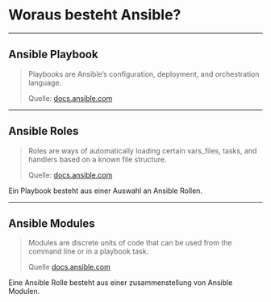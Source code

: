  Woraus besteht Ansible?
=======================

----

 Ansible Playbook
-----------------
> Playbooks are Ansible’s configuration, deployment, and orchestration language.
>
> Quelle: [docs.ansible.com](https://docs.ansible.com/ansible/latest/user_guide/playbooks.html)

----

 Ansible Roles
---------------
> Roles are ways of automatically loading certain vars_files, tasks, and handlers based on a known file structure.
>
> Quelle: [docs.ansible.com](https://docs.ansible.com/ansible/latest/user_guide/playbooks_reuse_roles.html)

Ein Playbook besteht aus einer Auswahl an Ansible Rollen.

----

 Ansible Modules
---------------
> Modules are discrete units of code that can be used from the command line or in a playbook task.
>
> Quelle [docs.ansible.com](https://docs.ansible.com/ansible/latest/user_guide/modules_intro.html)

Eine Ansible Rolle besteht aus einer zusammenstellung von Ansible Modulen.

